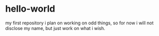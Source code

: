 # hello-world
my first repository
i plan on working on odd things, so for now i will not disclose my name, but just work on what i wish.
